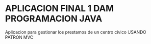 # APLICACION FINAL 1 DAM PROGRAMACION JAVA
Aplicacion para gestionar los prestamos de un centro civico USANDO PATRON MVC
